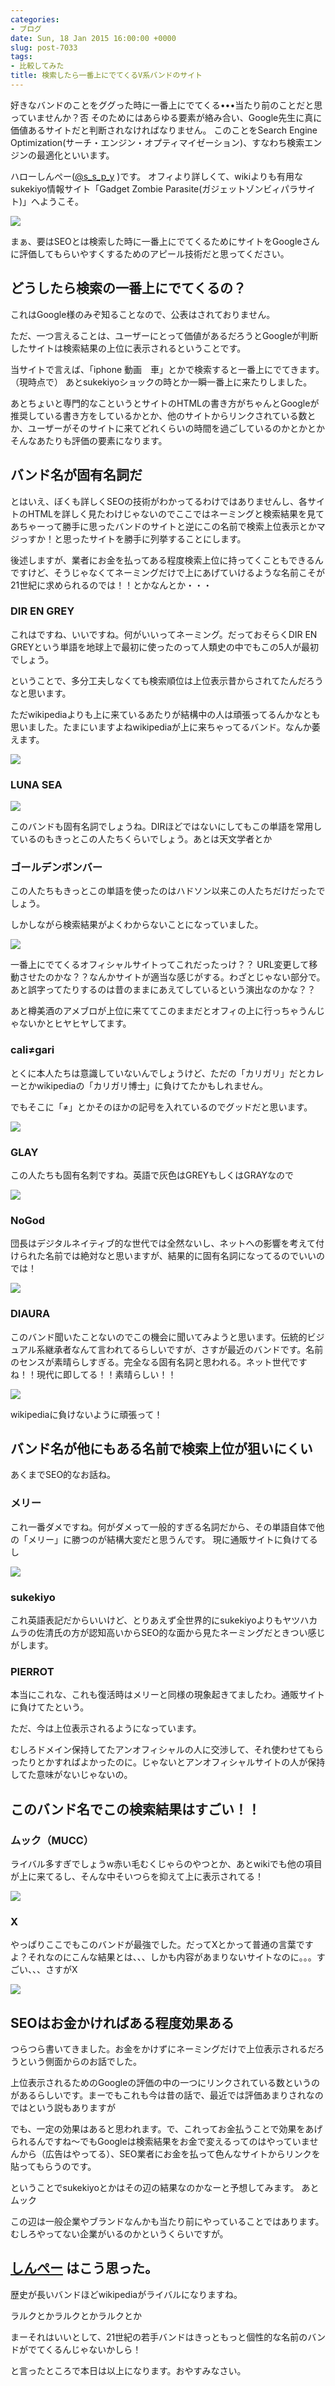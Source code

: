 ```yaml
---
categories:
- ブログ
date: Sun, 18 Jan 2015 16:00:00 +0000
slug: post-7033
tags:
- 比較してみた
title: 検索したら一番上にでてくるV系バンドのサイト
---
```


好きなバンドのことをググった時に一番上にでてくる•••当たり前のことだと思っていませんか？否
そのためにはあらゆる要素が絡み合い、Google先生に真に価値あるサイトだと判断されなければなりません。
このことをSearch Engine Optimization(サーチ・エンジン・オプティマイゼーション)、すなわち検索エンジンの最適化といいます。
<!--more-->
ハローしんぺー(<a href="https://twitter.com/s_s_p_y" target="_blank">@s_s_p_y</a> )です。
オフィより詳しくて、wikiよりも有用なsukekiyo情報サイト「Gadget Zombie Parasite(ガジェットゾンビィパラサイト)」へようこそ。

![](images/16323ed539974d7f62a08f004c7ec89b.jpg)


まぁ、要はSEOとは検索した時に一番上にでてくるためにサイトをGoogleさんに評価してもらいやすくするためのアピール技術だと思ってください。

<h2>どうしたら検索の一番上にでてくるの？</h2>

これはGoogle様のみぞ知ることなので、公表はされておりません。

ただ、一つ言えることは、ユーザーにとって価値があるだろうとGoogleが判断したサイトは検索結果の上位に表示されるということです。

当サイトで言えば、「iphone 動画　車」とかで検索すると一番上にでてきます。（現時点で）
あとsukekiyoショックの時とか一瞬一番上に来たりしました。

あとちょいと専門的なこというとサイトのHTMLの書き方がちゃんとGoogleが推奨している書き方をしているかとか、他のサイトからリンクされている数とか、ユーザーがそのサイトに来てどれくらいの時間を過ごしているのかとかとかそんなあたりも評価の要素になります。


<h2>バンド名が固有名詞だ</h2>

とはいえ、ぼくも詳しくSEOの技術がわかってるわけではありませんし、各サイトのHTMLを詳しく見たわけじゃないのでここではネーミングと検索結果を見てあちゃーって勝手に思ったバンドのサイトと逆にこの名前で検索上位表示とかマジっすか！と思ったサイトを勝手に列挙することにします。

後述しますが、業者にお金を払ってある程度検索上位に持ってくこともできるんですけど、そうじゃなくてネーミングだけで上にあげていけるような名前こそが21世紀に求められるのでは！！とかなんとか・・・


<h3>DIR EN GREY</h3>

これはですね、いいですね。何がいいってネーミング。だっておそらくDIR EN GREYという単語を地球上で最初に使ったのって人類史の中でもこの5人が最初でしょう。

ということで、多分工夫しなくても検索順位は上位表示昔からされてたんだろうなと思います。

ただwikipediaよりも上に来ているあたりが結構中の人は頑張ってるんかなとも思いました。たまにいますよねwikipediaが上に来ちゃってるバンド。なんか萎えます。

![](images/b005544b7e417445b6aa21e26e997736.png)

<h3>LUNA SEA</h3>

![](images/27a094f8190086421f7fec118cca80cd.png)

このバンドも固有名詞でしょうね。DIRほどではないにしてもこの単語を常用しているのもきっとこの人たちくらいでしょう。あとは天文学者とか


<h3>ゴールデンボンバー</h3>

この人たちもきっとこの単語を使ったのはハドソン以来この人たちだけだったでしょう。

しかしながら検索結果がよくわからないことになっていました。


![](images/4d56eec774dacb18038cb934451269d3.png)

一番上にでてくるオフィシャルサイトってこれだったっけ？？
URL変更して移動させたのかな？？なんかサイトが適当な感じがする。わざとじゃない部分で。
あと誤字ってたりするのは昔のままにあえてしているという演出なのかな？？

あと樽美酒のアメブロが上位に来ててこのままだとオフィの上に行っちゃうんじゃないかとヒヤヒヤしてます。

<h3>cali≠gari</h3>

とくに本人たちは意識していないんでしょうけど、ただの「カリガリ」だとカレーとかwikipediaの「カリガリ博士」に負けてたかもしれません。

でもそこに「≠」とかそのほかの記号を入れているのでグッドだと思います。

![](images/c2f151c93182b867bb3a802031b10e34.png)

<h3>GLAY</h3>

この人たちも固有名刺ですね。英語で灰色はGREYもしくはGRAYなので

![](images/363ed816b83987942d08a6fcb56f5e09.png)

<h3>NoGod</h3>

団長はデジタルネイティブ的な世代では全然ないし、ネットへの影響を考えて付けられた名前では絶対なと思いますが、結果的に固有名詞になってるのでいいのでは！

![](images/36db7cd3e067e54c2e0d29bb4cb141c7.png)


<h3>DIAURA</h3>

このバンド聞いたことないのでこの機会に聞いてみようと思います。伝統的ビジュアル系継承者なんて言われてるらしいですが、さすが最近のバンドです。名前のセンスが素晴らしすぎる。完全なる固有名詞と思われる。ネット世代ですね！！現代に即してる！！素晴らしい！！

![](images/8ed7899198a4487a56d17b722170f806.png)

wikipediaに負けないように頑張って！



<h2>バンド名が他にもある名前で検索上位が狙いにくい</h2>

あくまでSEO的なお話ね。

<h3>メリー</h3>

これ一番ダメですね。何がダメって一般的すぎる名詞だから、その単語自体で他の「メリー」に勝つのが結構大変だと思うんです。
現に通販サイトに負けてるし

![](images/ee94f94c90b0e2ce6ceea2857b6e2286.png)


<h3>sukekiyo</h3>

これ英語表記だからいいけど、とりあえず全世界的にsukekiyoよりもヤツハカムラの佐清氏の方が認知高いからSEO的な面から見たネーミングだときつい感じがします。


<h3>PIERROT</h3>

本当にこれな、これも復活時はメリーと同様の現象起きてましたわ。通販サイトに負けてたという。

ただ、今は上位表示されるようになっています。

むしろドメイン保持してたアンオフィシャルの人に交渉して、それ使わせてもらったりとかすればよかったのに。じゃないとアンオフィシャルサイトの人が保持してた意味がないじゃないの。


<h2>このバンド名でこの検索結果はすごい！！</h2>

<h3>ムック（MUCC）</h3>

ライバル多すぎでしょうw赤い毛むくじゃらのやつとか、あとwikiでも他の項目が上に来てるし、そんな中そいつらを抑えて上に表示されてる！

![](images/03677207b028ebfba445eb1c9c38d34e.png)


<h3>X</h3>

やっぱりここでもこのバンドが最強でした。だってXとかって普通の言葉ですよ？それなのにこんな結果とは、、、しかも内容があまりないサイトなのに。。。すごい、、、さすがX

![](images/0c64ee08e816ced8557d1ab62bf51bca.png)




<h2>SEOはお金かければある程度効果ある</h2>

つらつら書いてきました。お金をかけずにネーミングだけで上位表示されるだろうという側面からのお話でした。

上位表示されるためのGoogleの評価の中の一つにリンクされている数というのがあるらしいです。まーでもこれも今は昔の話で、最近では評価あまりされなのではという説もありますが

でも、一定の効果はあると思われます。で、これってお金払うことで効果をあげられるんですね〜でもGoogleは検索結果をお金で変えるってのはやっていませんから（広告はやってる）、SEO業者にお金を払って色んなサイトからリンクを貼ってもらうのです。


ということでsukekiyoとかはその辺の結果なのかなーと予想してみます。
あとムック

この辺は一般企業やブランドなんかも当たり前にやっていることではあります。むしろやってない企業がいるのかというくらいですが。


<h2><a href="https://twitter.com/s_s_p_y" target="_blank">しんぺー</a> はこう思った。</h2>
歴史が長いバンドほどwikipediaがライバルになりますね。

ラルクとかラルクとかラルクとか

まーそれはいいとして、21世紀の若手バンドはきっともっと個性的な名前のバンドがでてくるんじゃないかしら！

と言ったところで本日は以上になります。おやすみなさい。